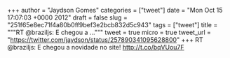 
+++
author = "Jaydson Gomes"
categories = ["tweet"]
date = "Mon Oct 15 17:07:03 +0000 2012"
draft = false
slug = "251f65e8ec71f4a80b0ff9bef3e2bcb832d5c943"
tags = ["tweet"]
title = """RT @braziljs: E chegou a ..."""
tweet = true
micro = true
tweet_url = "https://twitter.com/jaydson/status/257890341095628800"
+++
RT @braziljs: E chegou a novidade no site! http://t.co/bqVUou7F
